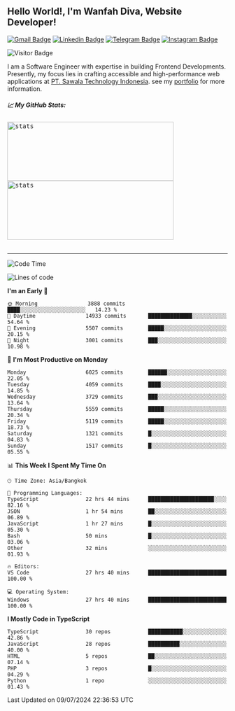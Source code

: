 ## Hello World!, I'm Wanfah Diva, Website Developer!

[![Gmail Badge](https://img.shields.io/badge/-Gmail-white?style=plastic&logo=Gmail&link=mailto:aditputrafirmansyah@gmail.com)](mailto:wanfahdivaa@gmail.com)
[![Linkedin Badge](https://img.shields.io/badge/-LinkedIn-blue?style=plastic&logo=Linkedin&link=https://www.linkedin.com/in/aditputrafirmansyah/)](https://www.linkedin.com/in/wanfahdiva/)
[![Telegram Badge](https://img.shields.io/badge/-Telegram-blue?style=plastic&logo=telegram&link=https://t.me/Adithya_13)](https://t.me/wanfahdiva)
[![Instagram Badge](https://img.shields.io/badge/-Instagram-white?style=plastic&logo=instagram&link=https://www.instagram.com/adithya_firmansyahputra/)](https://www.instagram.com/wnfhdva/)

![Visitor Badge](https://visitor-badge.laobi.icu/badge?page_id=wanfahdiva.wanfahdiva)

<p>
I am a Software Engineer with expertise in building Frontend Developments.
Presently, my focus lies in crafting accessible and high-performance web applications at  <a href="https://sawala/tech" target="_blank">PT. Sawala Technology Indonesia</a>. see my <a href="https://wanfahdiva.me" target="_blank">portfolio</a> for more information.
</p>

<h5 align="left">
  
📈 **My GitHub Stats:**

</h5>

<div align="left">
<kbd>
    <img height="135em" width="380em" alt="stats" src="https://github-readme-streak-stats.herokuapp.com?user=wanfahdiva&theme=tokyonight_duo&hide_border=true&dates=27DDC9" />
</kbd>
<kbd>
    <img height="135em" width="380em" alt="stats" src="https://github-readme-activity-graph.vercel.app/graph?username=wanfahdiva&theme=react&hide_title=true"></kbd>
</div>

<br />

---

<!--START_SECTION:waka-->
![Code Time](http://img.shields.io/badge/Code%20Time-762%20hrs%2040%20mins-blue)

![Lines of code](https://img.shields.io/badge/From%20Hello%20World%20I%27ve%20Written-18.9%20million%20lines%20of%20code-blue)

**I'm an Early 🐤** 

```text
🌞 Morning                3888 commits        ████░░░░░░░░░░░░░░░░░░░░░   14.23 % 
🌆 Daytime                14933 commits       ██████████████░░░░░░░░░░░   54.64 % 
🌃 Evening                5507 commits        █████░░░░░░░░░░░░░░░░░░░░   20.15 % 
🌙 Night                  3001 commits        ███░░░░░░░░░░░░░░░░░░░░░░   10.98 % 
```
📅 **I'm Most Productive on Monday** 

```text
Monday                   6025 commits        ██████░░░░░░░░░░░░░░░░░░░   22.05 % 
Tuesday                  4059 commits        ████░░░░░░░░░░░░░░░░░░░░░   14.85 % 
Wednesday                3729 commits        ███░░░░░░░░░░░░░░░░░░░░░░   13.64 % 
Thursday                 5559 commits        █████░░░░░░░░░░░░░░░░░░░░   20.34 % 
Friday                   5119 commits        █████░░░░░░░░░░░░░░░░░░░░   18.73 % 
Saturday                 1321 commits        █░░░░░░░░░░░░░░░░░░░░░░░░   04.83 % 
Sunday                   1517 commits        █░░░░░░░░░░░░░░░░░░░░░░░░   05.55 % 
```


📊 **This Week I Spent My Time On** 

```text
🕑︎ Time Zone: Asia/Bangkok

💬 Programming Languages: 
TypeScript               22 hrs 44 mins      █████████████████████░░░░   82.16 % 
JSON                     1 hr 54 mins        ██░░░░░░░░░░░░░░░░░░░░░░░   06.89 % 
JavaScript               1 hr 27 mins        █░░░░░░░░░░░░░░░░░░░░░░░░   05.30 % 
Bash                     50 mins             █░░░░░░░░░░░░░░░░░░░░░░░░   03.06 % 
Other                    32 mins             ░░░░░░░░░░░░░░░░░░░░░░░░░   01.93 % 

🔥 Editors: 
VS Code                  27 hrs 40 mins      █████████████████████████   100.00 % 

💻 Operating System: 
Windows                  27 hrs 40 mins      █████████████████████████   100.00 % 
```

**I Mostly Code in TypeScript** 

```text
TypeScript               30 repos            ███████████░░░░░░░░░░░░░░   42.86 % 
JavaScript               28 repos            ██████████░░░░░░░░░░░░░░░   40.00 % 
HTML                     5 repos             ██░░░░░░░░░░░░░░░░░░░░░░░   07.14 % 
PHP                      3 repos             █░░░░░░░░░░░░░░░░░░░░░░░░   04.29 % 
Python                   1 repo              ░░░░░░░░░░░░░░░░░░░░░░░░░   01.43 % 
```




 Last Updated on 09/07/2024 22:36:53 UTC
<!--END_SECTION:waka-->
